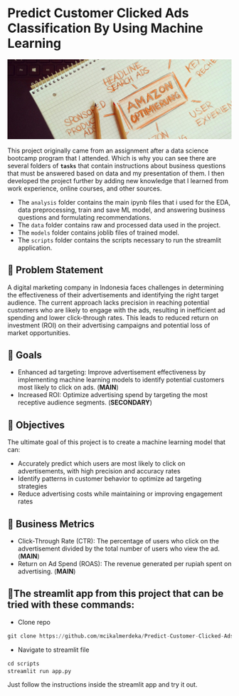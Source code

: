 # Predict Customer Clicked Ads Classification By Using Machine Learning

![Project Header](https://raw.githubusercontent.com/mcikalmerdeka/Predict-Customer-Clicked-Ads-Classification-By-Using-Machine-Learning/refs/heads/main/Assets/Project%20Header.jpg)

This project originally came from an assignment after a data science bootcamp program that I attended. Which is why you can see there are several folders of **`tasks`** that contain instructions about business questions that must be answered based on data and my presentation of them. I then developed the project further by adding new knowledge that I learned from work experience, online courses, and other sources.

- The `analysis` folder contains the main ipynb files that i used for the EDA, data preprocessing, train and save ML model, and answering business questions and formulating recommendations.
- The `data` folder contains raw and processed data used in the project.
- The `models` folder contains joblib files of trained model.
- The `scripts` folder contains the scripts necessary to run the streamlit application.

## 📌 Problem Statement

A digital marketing company in Indonesia faces challenges in determining the effectiveness of their advertisements and identifying the right target audience. The current approach lacks precision in reaching potential customers who are likely to engage with the ads, resulting in inefficient ad spending and lower click-through rates. This leads to reduced return on investment (ROI) on their advertising campaigns and potential loss of market opportunities.

## 📌 Goals

- Enhanced ad targeting: Improve advertisement effectiveness by implementing machine learning models to identify potential customers most likely to click on ads. (**MAIN**)
- Increased ROI: Optimize advertising spend by targeting the most receptive audience segments. (**SECONDARY**)

## 📌 Objectives

The ultimate goal of this project is to create a machine learning model that can:

- Accurately predict which users are most likely to click on advertisements, with high precision and accuracy rates
- Identify patterns in customer behavior to optimize ad targeting strategies
- Reduce advertising costs while maintaining or improving engagement rates

## 📌 Business Metrics

* Click-Through Rate (CTR): The percentage of users who click on the advertisement divided by the total number of users who view the ad. (**MAIN**)
* Return on Ad Spend (ROAS): The revenue generated per rupiah spent on advertising. (**MAIN**)

## 📌The streamlit app from this project that can be tried with these commands:

- Clone repo
```python
git clone https://github.com/mcikalmerdeka/Predict-Customer-Clicked-Ads-Classification-By-Using-Machine-Learning.git
```

- Navigate to streamlit file
```python
cd scripts
streamlit run app.py
```

Just follow the instructions inside the streamlit app and try it out.